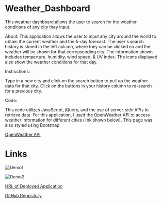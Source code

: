 # Weather_Dashboard
This weather dashboard allows the user to search for the weather conditions of any city they input.

About:
This application allows the user to input any city around the world to obtain the current weather and the 5-day forecast. The user's search history is stored in the left column, where they can be clicked on and the weather will be shown for that correpsonding city. The information shown includes temperture, humidity, wind speed, & UV index. The icons displayed also show the weather conditions for that day. 

Instructions:

Type in a new city and click on the search button to pull up the weather data for that city. Click on the buttons in your history column to re-search for a previous city. 

Code: 

This code utilizes JavaScript, jQuery, and the use of server-side APIs to retrieve data. For this application, I used the OpenWeather API to access weather information for different cities (link shown below). This page was also styled using Bootstrap. 

[OpenWeather API](https://openweathermap.org/api)

# Links 

![Demo1](./Assets.demo1.PNG)

![Demo2](./Assets.demo2.PNG)

[URL of Deployed Application](https://miadehaan.github.io/Weather_Dashboard/)

[GitHub Repository](https://github.com/miadehaan/Weather_Dashboard)